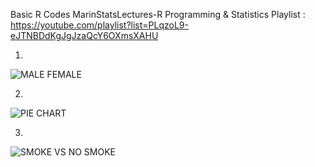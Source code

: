 Basic R Codes
MarinStatsLectures-R Programming & Statistics 
Playlist : https://youtube.com/playlist?list=PLqzoL9-eJTNBDdKgJgJzaQcY6OXmsXAHU



1)
![MALE FEMALE](https://user-images.githubusercontent.com/63739986/110847425-e9ab6900-82d2-11eb-9844-cb6a0cc20e83.png)




2)
![PIE CHART](https://user-images.githubusercontent.com/63739986/110847427-eadc9600-82d2-11eb-9353-40830bad6135.png)




3)
![SMOKE VS NO SMOKE](https://user-images.githubusercontent.com/63739986/110847429-eadc9600-82d2-11eb-8182-e23659c5aee4.png)
